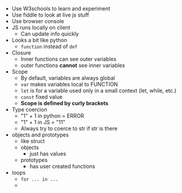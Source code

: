 - Use W3schools to learn and experiment
- Use fiddle to look at live js stuff
- Use browser console
- JS runs locally on client
	- Can update info quickly
- Looks a bit like python
	- `function` instead of `def`
- Closure
	- Inner functions can see outer variables
	- outer functions **cannot** see inner variables
- Scope
	- By default, variables are always global
	- `var` makes variables local to FUNCTION
	- `let` is for a variable used only in a small context (let, while, etc.)
	- `const` fixed value
	- **Scope is defined by curly brackets**
- Type coercion
	- "1" + 1 in python = ERROR
	- "1" + 1 in JS = "11"
	- Always try to coerce to str if str is there
- objects and prototypes
	- like struct
	- objects 
		- just has values
	- prototypes
		- has user created functions
- loops
	- `for ... in ...`
	- 